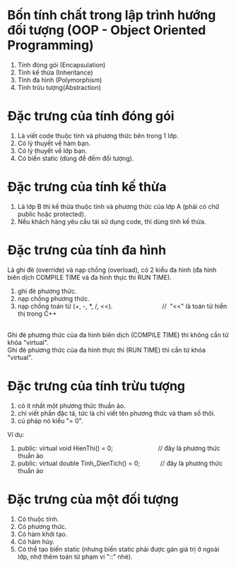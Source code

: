 # Bốn tính chất trong lập trình hướng đối tượng (OOP - Object Oriented Programming)
1. Tính đóng gói (Encapsulation)
2. Tính kế thừa (Inheritance)
3. Tính đa hình (Polymorphism)
4. Tính trừu tượng(Abstraction)

# Đặc trưng của tính đóng gói
1. Là viết code thuộc tính và phương thức bên trong 1 lớp.
2. Có lý thuyết về hàm bạn.
3. Có lý thuyết về lớp bạn.
4. Có biến static (dùng để đếm đối tượng).

# Đặc trưng của tính kế thừa
1. Là lớp B thì kế thừa thuộc tính và phương thức của lớp A (phải có chữ public hoặc protected).
2. Nếu khách hàng yêu cầu tái sử dụng code, thì dùng tính kế thừa.

# Đặc trưng của tính đa hình
Là ghi đè (override) và nạp chồng (overload), có 2 kiểu đa hình (đa hình biên dịch COMPILE TIME và đa hình thực thi RUN TIME).<br>
1. ghi đè phương thức.
2. nạp chồng phương thức.
3. nạp chồng toán tử (+, -, *, /, <<).&emsp;&emsp;&emsp;&emsp;&emsp;&emsp;&emsp;&emsp;// &nbsp;"<<" là toán tử hiển thị trong C++

<br>
Ghi đè phương thức của đa hình biên dịch (COMPILE TIME) thì không cần từ khóa "virtual".<br>
Ghi đè phương thức của đa hình thực thi (RUN TIME) thì cần từ khóa "virtual".

# Đặc trưng của tính trừu tượng
1. có ít nhất một phương thức thuần ảo.
2. chỉ viết phần đặc tả, tức là chỉ viết tên phương thức và tham số thôi.
3. cú pháp nó kiểu "= 0".

Ví dụ:
1. public: virtual void HienThi() = 0; &emsp;&emsp;&emsp;&emsp;&emsp;&emsp;&emsp;// đây là phương thức thuần ảo
2. public: virtual double Tinh_DienTich() = 0; &emsp;&emsp;&emsp;// đây là phương thức thuần ảo

# Đặc trưng của một đối tượng
1. Có thuộc tính.
2. Có phương thức.
3. Có hàm khởi tạo.
4. Có hàm hủy.
5. Có thể tạo biến static (nhưng biến static phải được gán giá trị ở ngoài lớp, nhớ thêm toán tử phạm vi "::" nhé).

